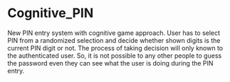 # Cognitive_PIN
New PIN entry system with cognitive game approach. User has to select PIN from a randomized selection and decide whether shown digits is the current PIN digit or not. The process of taking decision will only known to the authenticated user. So, it is not possible to any other people to guess the password even they can see what the user is doing during the PIN entry.
